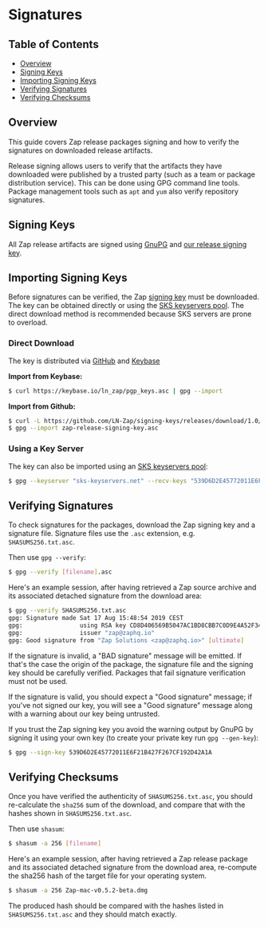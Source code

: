 # Signatures

## Table of Contents

- [Overview](#overview)
- [Signing Keys](#signing-keys)
- [Importing Signing Keys](#importing-signing-keys)
- [Verifying Signatures](#verifying-signatures)
- [Verifying Checksums](#verifying-checksums)

## Overview

This guide covers Zap release packages signing and how to verify the signatures on downloaded release artifacts.

Release signing allows users to verify that the artifacts they have downloaded were published by a trusted party (such as a team or package distribution service). This can be done using GPG command line tools. Package management tools such as `apt` and `yum` also verify repository signatures.

## Signing Keys

All Zap release artifacts are signed using [GnuPG](http://www.gnupg.org/) and [our release signing key](https://github.com/LN-Zap/signing-keys/releases/download/1.0/zap-release-signing-key.asc).

## Importing Signing Keys

Before signatures can be verified, the Zap [signing key](https://github.com/LN-Zap/signing-keys/releases/download/1.0/zap-release-signing-key.asc) must be downloaded. The key can be obtained directly or using the [SKS keyservers pool](https://sks-keyservers.net/overview-of-pools.php). The direct download method is recommended because SKS servers are prone to overload.

### Direct Download

The key is distributed via [GitHub](https://github.com/LN-Zap/signing-keys/releases/) and [Keybase](https://keybase.io/ln_zap)

**Import from Keybase:**

```sh
$ curl https://keybase.io/ln_zap/pgp_keys.asc | gpg --import
```

**Import from Github:**

```sh
$ curl -L https://github.com/LN-Zap/signing-keys/releases/download/1.0/zap-release-signing-key.asc --output zap-release-signing-key.asc
$ gpg --import zap-release-signing-key.asc
```

### Using a Key Server

The key can also be imported using an [SKS keyservers pool](https://sks-keyservers.net/overview-of-pools.php):

```sh
$ gpg --keyserver "sks-keyservers.net" --recv-keys "539D6D2E45772011E6F21B427F267CF192D42A1A"
```

## Verifying Signatures

To check signatures for the packages, download the Zap signing key
and a signature file. Signature files use the `.asc` extension, e.g. `SHASUMS256.txt.asc`.

Then use `gpg --verify`:

```sh
$ gpg --verify [filename].asc
```

Here's an example session, after having retrieved a Zap source archive and its associated detached signature from the download area:

```sh
$ gpg --verify SHASUMS256.txt.asc
gpg: Signature made Sat 17 Aug 15:48:54 2019 CEST
gpg:                using RSA key CD8D406569B5047AC1BD8CBB7C0D9E4A52F34905
gpg:                issuer "zap@zaphq.io"
gpg: Good signature from "Zap Solutions <zap@zaphq.io>" [ultimate]
```

If the signature is invalid, a "BAD signature" message will be emitted. If that's the case the origin of the package, the signature file and the signing key should be carefully verified. Packages that fail signature verification must not be used.

If the signature is valid, you should expect a "Good signature" message; if you've not signed our key, you will see a "Good signature" message along with a warning about our key being untrusted.

If you trust the Zap signing key you avoid the warning output by GnuPG by signing it using your own key (to create your private key run `gpg --gen-key`):

```sh
$ gpg --sign-key 539D6D2E45772011E6F21B427F267CF192D42A1A
```

## Verifying Checksums

Once you have verified the authenticity of `SHASUMS256.txt.asc`, you should re-calculate the `sha256` sum of the download, and compare that with the hashes shown in `SHASUMS256.txt.asc`.

Then use `shasum`:

```sh
$ shasum -a 256 [filename]
```

Here's an example session, after having retrieved a Zap release package and its associated detached signature from the download area, re-compute the sha256 hash of the target file for your operating system.

```sh
$ shasum -a 256 Zap-mac-v0.5.2-beta.dmg
```

The produced hash should be compared with the hashes listed in `SHASUMS256.txt.asc` and they should match exactly.
